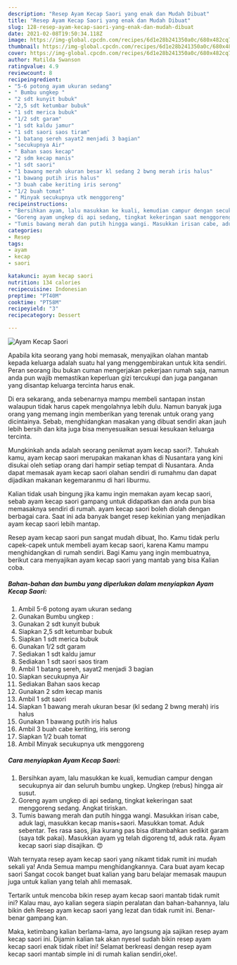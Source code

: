 ```yaml
---
description: "Resep Ayam Kecap Saori yang enak dan Mudah Dibuat"
title: "Resep Ayam Kecap Saori yang enak dan Mudah Dibuat"
slug: 128-resep-ayam-kecap-saori-yang-enak-dan-mudah-dibuat
date: 2021-02-08T19:50:34.118Z
image: https://img-global.cpcdn.com/recipes/6d1e28b241350a0c/680x482cq70/ayam-kecap-saori-foto-resep-utama.jpg
thumbnail: https://img-global.cpcdn.com/recipes/6d1e28b241350a0c/680x482cq70/ayam-kecap-saori-foto-resep-utama.jpg
cover: https://img-global.cpcdn.com/recipes/6d1e28b241350a0c/680x482cq70/ayam-kecap-saori-foto-resep-utama.jpg
author: Matilda Swanson
ratingvalue: 4.9
reviewcount: 8
recipeingredient:
- "5-6 potong ayam ukuran sedang"
- " Bumbu ungkep "
- "2 sdt kunyit bubuk"
- "2,5 sdt ketumbar bubuk"
- "1 sdt merica bubuk"
- "1/2 sdt garam"
- "1 sdt kaldu jamur"
- "1 sdt saori saos tiram"
- "1 batang sereh sayat2 menjadi 3 bagian"
- "secukupnya Air"
- " Bahan saos kecap"
- "2 sdm kecap manis"
- "1 sdt saori"
- "1 bawang merah ukuran besar kl sedang 2 bwng merah iris halus"
- "1 bawang putih iris halus"
- "3 buah cabe keriting iris serong"
- "1/2 buah tomat"
- " Minyak secukupnya utk menggoreng"
recipeinstructions:
- "Bersihkan ayam, lalu masukkan ke kuali, kemudian campur dengan secukupnya air dan seluruh bumbu ungkep. Ungkep (rebus) hingga air susut."
- "Goreng ayam ungkep di api sedang, tingkat kekeringan saat menggoreng sedang. Angkat tiriskan."
- "Tumis bawang merah dan putih hingga wangi. Masukkan irisan cabe, aduk lagi, masukkan kecap manis+saori. Masukkan tomat. Aduk sebentar. Tes rasa saos, jika kurang pas bisa ditambahkan sedikit garam (saya tdk pakai). Masukkan ayam yg telah digoreng td, aduk rata. Ayam kecap saori siap disajikan. 😍"
categories:
- Resep
tags:
- ayam
- kecap
- saori

katakunci: ayam kecap saori 
nutrition: 134 calories
recipecuisine: Indonesian
preptime: "PT40M"
cooktime: "PT58M"
recipeyield: "3"
recipecategory: Dessert

---
```



![Ayam Kecap Saori](https://img-global.cpcdn.com/recipes/6d1e28b241350a0c/680x482cq70/ayam-kecap-saori-foto-resep-utama.jpg)

Apabila kita seorang yang hobi memasak, menyajikan olahan mantab kepada keluarga adalah suatu hal yang menggembirakan untuk kita sendiri. Peran seorang ibu bukan cuman mengerjakan pekerjaan rumah saja, namun anda pun wajib memastikan keperluan gizi tercukupi dan juga panganan yang disantap keluarga tercinta harus enak.

Di era  sekarang, anda sebenarnya mampu membeli santapan instan walaupun tidak harus capek mengolahnya lebih dulu. Namun banyak juga orang yang memang ingin memberikan yang terenak untuk orang yang dicintainya. Sebab, menghidangkan masakan yang dibuat sendiri akan jauh lebih bersih dan kita juga bisa menyesuaikan sesuai kesukaan keluarga tercinta. 



Mungkinkah anda adalah seorang penikmat ayam kecap saori?. Tahukah kamu, ayam kecap saori merupakan makanan khas di Nusantara yang kini disukai oleh setiap orang dari hampir setiap tempat di Nusantara. Anda dapat memasak ayam kecap saori olahan sendiri di rumahmu dan dapat dijadikan makanan kegemaranmu di hari liburmu.

Kalian tidak usah bingung jika kamu ingin memakan ayam kecap saori, sebab ayam kecap saori gampang untuk didapatkan dan anda pun bisa memasaknya sendiri di rumah. ayam kecap saori boleh diolah dengan berbagai cara. Saat ini ada banyak banget resep kekinian yang menjadikan ayam kecap saori lebih mantap.

Resep ayam kecap saori pun sangat mudah dibuat, lho. Kamu tidak perlu capek-capek untuk membeli ayam kecap saori, karena Kamu mampu menghidangkan di rumah sendiri. Bagi Kamu yang ingin membuatnya, berikut cara menyajikan ayam kecap saori yang mantab yang bisa Kalian coba.

<!--inarticleads1-->

##### Bahan-bahan dan bumbu yang diperlukan dalam menyiapkan Ayam Kecap Saori:

1. Ambil 5-6 potong ayam ukuran sedang
1. Gunakan  Bumbu ungkep :
1. Gunakan 2 sdt kunyit bubuk
1. Siapkan 2,5 sdt ketumbar bubuk
1. Siapkan 1 sdt merica bubuk
1. Gunakan 1/2 sdt garam
1. Sediakan 1 sdt kaldu jamur
1. Sediakan 1 sdt saori saos tiram
1. Ambil 1 batang sereh, sayat2 menjadi 3 bagian
1. Siapkan secukupnya Air
1. Sediakan  Bahan saos kecap
1. Gunakan 2 sdm kecap manis
1. Ambil 1 sdt saori
1. Siapkan 1 bawang merah ukuran besar (kl sedang 2 bwng merah) iris halus
1. Gunakan 1 bawang putih iris halus
1. Ambil 3 buah cabe keriting, iris serong
1. Siapkan 1/2 buah tomat
1. Ambil  Minyak secukupnya utk menggoreng




<!--inarticleads2-->

##### Cara menyiapkan Ayam Kecap Saori:

1. Bersihkan ayam, lalu masukkan ke kuali, kemudian campur dengan secukupnya air dan seluruh bumbu ungkep. Ungkep (rebus) hingga air susut.
1. Goreng ayam ungkep di api sedang, tingkat kekeringan saat menggoreng sedang. Angkat tiriskan.
1. Tumis bawang merah dan putih hingga wangi. Masukkan irisan cabe, aduk lagi, masukkan kecap manis+saori. Masukkan tomat. Aduk sebentar. Tes rasa saos, jika kurang pas bisa ditambahkan sedikit garam (saya tdk pakai). Masukkan ayam yg telah digoreng td, aduk rata. Ayam kecap saori siap disajikan. 😍




Wah ternyata resep ayam kecap saori yang nikamt tidak rumit ini mudah sekali ya! Anda Semua mampu menghidangkannya. Cara buat ayam kecap saori Sangat cocok banget buat kalian yang baru belajar memasak maupun juga untuk kalian yang telah ahli memasak.

Tertarik untuk mencoba bikin resep ayam kecap saori mantab tidak rumit ini? Kalau mau, ayo kalian segera siapin peralatan dan bahan-bahannya, lalu bikin deh Resep ayam kecap saori yang lezat dan tidak rumit ini. Benar-benar gampang kan. 

Maka, ketimbang kalian berlama-lama, ayo langsung aja sajikan resep ayam kecap saori ini. Dijamin kalian tak akan nyesel sudah bikin resep ayam kecap saori enak tidak ribet ini! Selamat berkreasi dengan resep ayam kecap saori mantab simple ini di rumah kalian sendiri,oke!.

